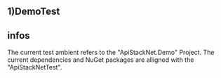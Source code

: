 ﻿## 1)DemoTest

## infos
The current test ambient refers to the "ApiStackNet.Demo" Project. 
The current dependencies and NuGet packages are alligned with the "ApiStackNetTest".